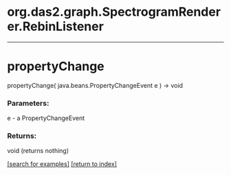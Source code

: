 # org.das2.graph.SpectrogramRenderer.RebinListener



***
<a name="propertyChange"></a>
# propertyChange
propertyChange( java.beans.PropertyChangeEvent e ) &rarr; void



### Parameters:
e - a PropertyChangeEvent

### Returns:
void (returns nothing)


<a href="https://github.com/autoplot/dev/search?q=propertyChange&unscoped_q=propertyChange">[search for examples]</a>
<a href="https://github.com/autoplot/documentation/blob/master/javadoc/index-all.md">[return to index]</a>

